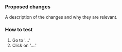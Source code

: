 ### Proposed changes

A description of the changes and why they are relevant.

### How to test

1. Go to '...'
2. Click on '....'
